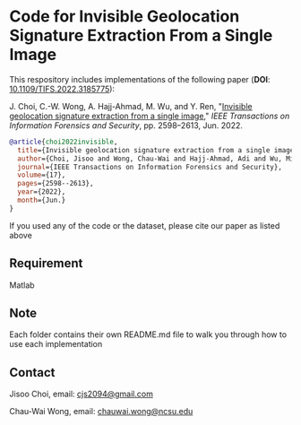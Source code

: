 # Code for Invisible Geolocation Signature Extraction From a Single Image

This respository includes implementations of the following paper (**DOI**: [10.1109/TIFS.2022.3185775](https://doi.org/10.1109/TIFS.2022.3185775)):

J. Choi, C.-W. Wong, A. Hajj-Ahmad, M. Wu, and Y. Ren, "[Invisible geolocation signature extraction from a single image](https://ieeexplore.ieee.org/document/9804874)," *IEEE Transactions on Information Forensics and Security*, pp. 2598–2613, Jun. 2022.

```bibtex
@article{choi2022invisible,
  title={Invisible geolocation signature extraction from a single image},
  author={Choi, Jisoo and Wong, Chau-Wai and Hajj-Ahmad, Adi and Wu, Min and Ren, Yanpin},
  journal={IEEE Transactions on Information Forensics and Security},
  volume={17},
  pages={2598--2613},
  year={2022},
  month={Jun.}
}
```


If you used any of the code or the dataset, please cite our paper as listed above


## Requirement
Matlab


## Note
Each folder contains their own README.md file to walk you through how to use each implementation


## Contact
Jisoo Choi, email: [cjs2094@gmail.com](cjs2094@gmail.com)

Chau-Wai Wong, email: [chauwai.wong@ncsu.edu](chauwai.wong@ncsu.edu)
